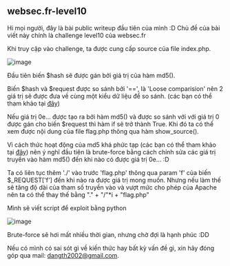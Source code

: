 ## websec.fr-level10

Hi mọi người, đây là bài public writeup đầu tiên của mình :D
Chủ đề của bài viết này chính là challenge level10 của websec.fr

Khi truy cập vào challenge, ta được cung cấp source của file index.php.

![image](https://user-images.githubusercontent.com/75677317/195742945-da56ef56-20fa-48a1-935b-1045c1edb669.png)

Đầu tiên biến $hash sẽ được gán bởi giá trị của hàm md5().

Biến $hash và $request được so sánh bởi '==', là 'Loose comparision' nên 2 giá trị sẽ được đưa về cùng một kiểu dữ liệu để so sánh. (các bạn có thể tham khảo tại [đây](https://www.php.net/manual/en/language.operators.comparison.php))

Nếu giá trị 0e... được tạo ra bởi hàm md5() và được so sánh với với giá trị 0 được gán cho biến $request thì hàm if sẽ trở thành True. Khi đó ta có thể xem được nội dung của file flag.php thông qua hàm show_source().

Vì cách thức hoạt động của md5 khá phức tạp (các bạn có thể tham khảo tại [đây](https://vi.wikipedia.org/wiki/MD5)) nên ý nghĩ đầu tiên là brute-force bằng cách chỉnh sửa các giá trị truyền vào hàm md5() đến khi nào có được giá trị 0e... :D

Ta có liên tục thêm './' vào trước 'flag.php' thông qua param 'f' của biến $_REQUEST['f'] đến khi nào ra được giá trị mong muốn. Nhưng nếu làm thế sẽ tăng độ dài của tham số truyền vào và vượt mức cho phép của Apache nên ta có thể thay thế bằng "." + "/"*i + "flag.php"

Mình sẽ viết script để exploit bằng python

![image](https://user-images.githubusercontent.com/75677317/195743096-5481fccf-d014-483f-ac13-a5b9b598f4f9.png)

Brute-force sẽ hơi mất nhiều thời gian, nhưng chờ đợi là hạnh phúc :DD


Nếu có mình có sai sót gì về kiến thức hay bất kỳ vấn đề gì, xin hãy đóng góp qua mail: dangth2002@gmail.com. 

